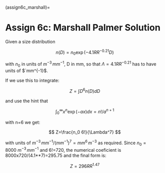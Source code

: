 (assign6c_marshall)=

# Assign 6c: Marshall Palmer Solution

Given a size distribution

$$
n(D) = n_0 \exp(-4.1 RR^{-0.21} D )
$$

with $n_0$ in units of $m^{-3}\,mm^{-1}$, D in mm,
so that $\Lambda=4.1 RR^{-0.21}$ has to have units
of $`mm^{-1}$.

If we use this to integrate:

$$
   Z=\int D^6 n(D) dD
$$

and use the hint that

$$
   \int^\infty_0 x^n \exp( -a x) dx = n! / a^{n+1}
$$

with n=6 we get:

$$
   Z=\frac{n_0 6!}{\Lambda^7}
$$

with units of  $m^{-3}\,mm^{-1}/(mm^{-1})^7=mm^6\,m^{-3}$ as required.  Since
$n_0=8000\ m^{-3}\,mm^{-1}$ and 6!=720, the
numerical coeficient is 8000x720/(4.1**7)=295.75 and  the final form is:

$$
   Z=296 RR^{1.47}
$$
